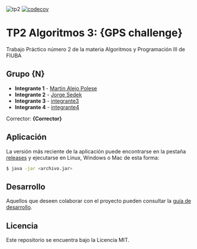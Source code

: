 ![tp2](https://github.com/MartinAlejo/algo3_tp2/actions/workflows/build.yml/badge.svg) [![codecov](https://codecov.io/gh/MartinAlejo/algo3_tp2/branch/master/graph/badge.svg)](https://codecov.io/gh/MartinAlejo/algo3_tp2)

# TP2 Algoritmos 3: {GPS challenge} 

Trabajo Práctico número 2 de la materia Algoritmos y Programación III de FIUBA

## Grupo {N}

* **Integrante 1** - [Martin Alejo Polese](https://github.com/MartinAlejo)
* **Integrante 2** - [Jorge Sedek](https://github.com/JorgeSedek)
* **Integrante 3** - [integrante3](https://github.com/integrante3)
* **Integrante 4** - [integrante4](https://github.com/integrante4)

Corrector: **{Corrector}**

## Aplicación

La versión más reciente de la aplicación puede encontrarse en la pestaña [releases](https://github.com/MartinAlejo/algo3_tp2/releases/latest) y ejecutarse en Linux, Windows o Mac de esta forma:

```bash
$ java -jar <archivo.jar>
```

## Desarrollo

Aquellos que deseen colaborar con el proyecto pueden consultar la [guía de desarrollo](./docs/Desarrollo.md).

## Licencia

Este repositorio se encuentra bajo la Licencia MIT.
